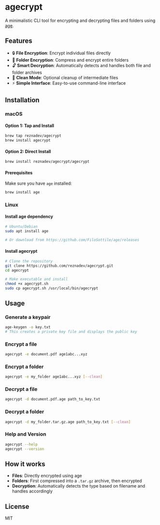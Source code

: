 # agecrypt

A minimalistic CLI tool for encrypting and decrypting files and folders using [age](https://age-encryption.org/).

## Features

- 🔒 **File Encryption**: Encrypt individual files directly
- 📁 **Folder Encryption**: Compress and encrypt entire folders
- 🔓 **Smart Decryption**: Automatically detects and handles both file and folder archives
- 🧹 **Clean Mode**: Optional cleanup of intermediate files
- ⚡ **Simple Interface**: Easy-to-use command-line interface

## Installation

### macOS

#### Option 1: Tap and Install

```bash
brew tap reznadev/agecrypt
brew install agecrypt
```

#### Option 2: Direct Install

```bash
brew install reznadev/agecrypt/agecrypt
```

#### Prerequisites

Make sure you have `age` installed:

```bash
brew install age
```

### Linux

#### Install age dependency

```bash
# Ubuntu/Debian
sudo apt install age

# Or download from https://github.com/FiloSottile/age/releases
```

#### Install agecrypt

```bash
# Clone the repository
git clone https://github.com/reznadev/agecrypt.git
cd agecrypt

# Make executable and install
chmod +x agecrypt.sh
sudo cp agecrypt.sh /usr/local/bin/agecrypt
```

## Usage

### Generate a keypair

```bash
age-keygen -o key.txt
# This creates a private key file and displays the public key
```

### Encrypt a file

```bash
agecrypt -e document.pdf age1abc...xyz
```

### Encrypt a folder

```bash
agecrypt -e my_folder age1abc...xyz [--clean]
```

### Decrypt a file

```bash
agecrypt -d document.pdf.age path_to_key.txt
```

### Decrypt a folder

```bash
agecrypt -d my_folder.tar.gz.age path_to_key.txt [--clean]
```

### Help and Version

```bash
agecrypt --help
agecrypt --version
```

## How it works

- **Files**: Directly encrypted using age
- **Folders**: First compressed into a `.tar.gz` archive, then encrypted
- **Decryption**: Automatically detects the type based on filename and handles accordingly

## License

MIT
